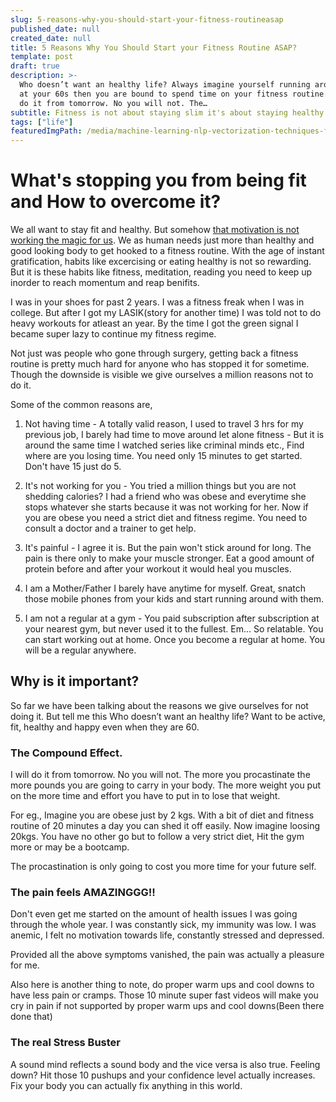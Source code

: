 ```yaml
---
slug: 5-reasons-why-you-should-start-your-fitness-routineasap
published_date: null
created_date: null
title: 5 Reasons Why You Should Start your Fitness Routine ASAP?
template: post
draft: true
description: >-
  Who doesn’t want an healthy life? Always imagine yourself running around even
  at your 60s then you are bound to spend time on your fitness routine. I will
  do it from tomorrow. No you will not. The…
subtitle: Fitness is not about staying slim it's about staying healthy.
tags: ["life"]
featuredImgPath: /media/machine-learning-nlp-vectorization-techniques-featured.png
---
```

# What's stopping you from being fit and How to overcome it?

We all want to stay fit and healthy. But somehow [that motivation is not working the magic for us](<TBD>). We as human needs just more than healthy and good looking body to get hooked to a fitness routine. With the age of instant gratification, habits like excercising or eating healthy is not so rewarding. But it is these habits like fitness, meditation, reading you need to keep up inorder to reach momentum and reap benifits.

I was in your shoes for past 2 years. I was a fitness freak when I was in college. But after I got my LASIK(story for another time) I was told not to do heavy workouts for atleast an year. By the time I got the green signal I became super lazy to continue my fitness regime. 

Not just was people who gone through surgery, getting back a fitness routine is pretty much hard for anyone who has stopped it for sometime. Though the downside is visible we give ourselves a million reasons not to do it.

Some of the common reasons are, 

1. Not having time - A totally valid reason, I used to travel 3 hrs for my previous job, I barely had time to move around let alone fitness - But it is around the same time I watched series like criminal minds etc., Find where are you losing time. You need only 15 minutes to get started. Don't have 15 just do 5.

2. It's not working for you - You tried a million things but you are not shedding calories? I had a friend who was obese and everytime she stops whatever she starts because it was not working for her. Now if you are obese you need a strict diet and fitness regime. You need to consult a doctor and a trainer to get help.

3. It's painful - I agree it is. But the pain won't stick around for long. The pain is there only to make your muscle stronger. Eat a good amount of protein before and after your workout it would heal you muscles. 

4. I am a Mother/Father I barely have anytime for myself. Great, snatch those mobile phones from your kids and start running around with them. 

5. I am not a regular at a gym - You paid subscription after subscription at your nearest gym, but never used it to the fullest. Em... So relatable. You can start working out at home. Once you become a regular at home. You will be a regular anywhere.

## Why is it important?

So far we have been talking about the reasons we give ourselves for not doing it. But tell me this Who doesn’t want an healthy life? Want to be active, fit, healthy and happy even when they are 60. 

### The Compound Effect.
I will do it from tomorrow. No you will not. The more you procastinate the more pounds you are going to carry in your body. The more weight you put on the more time and effort you have to put in to lose that weight.

For eg., Imagine you are obese just by 2 kgs. With a bit of diet and fitness routine of 20 minutes a day you can shed it off easily. Now imagine loosing 20kgs. You have no other go but to follow a very strict diet, Hit the gym more or may be a bootcamp. 

The procastination is only going to cost you more time for your future self.

### The pain feels AMAZINGGG!!

Don't even get me started on the amount of health issues I was going through the whole year. I was constantly sick, my immunity was low. I was anemic, I felt no motivation towards life, constantly stressed and depressed.

Provided all the above symptoms vanished, the pain was actually a pleasure for me. 

Also here is another thing to note, do proper warm ups and cool downs to have less pain or cramps. Those 10 minute super fast videos will make you cry in pain if not supported by proper warm ups and cool downs(Been there done that)

### The real Stress Buster

A sound mind reflects a sound body and the vice versa is also true. Feeling down? Hit those 10 pushups and your confidence level actually increases. Fix your body you can actually fix anything in this world. 


